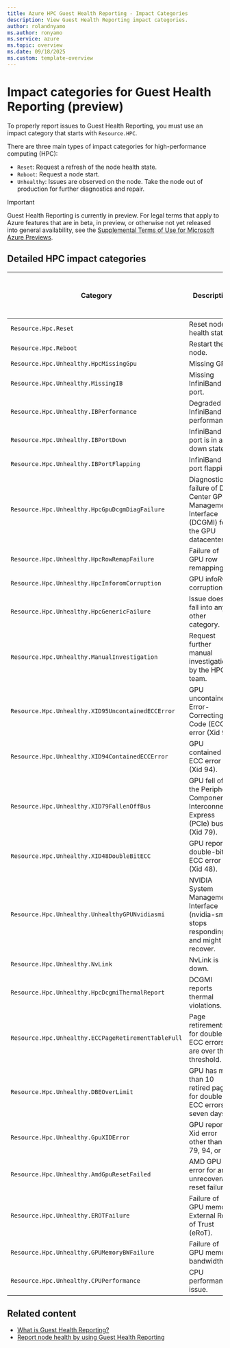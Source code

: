 ```yaml
---
title: Azure HPC Guest Health Reporting - Impact Categories 
description: View Guest Health Reporting impact categories.
author: rolandnyamo 
ms.author: ronyamo 
ms.service: azure 
ms.topic: overview 
ms.date: 09/18/2025 
ms.custom: template-overview 
---
```


# Impact categories for Guest Health Reporting (preview)

To properly report issues to Guest Health Reporting, you must use an impact category that starts with `Resource.HPC`.

There are three main types of impact categories for high-performance computing (HPC):

* `Reset`: Request a refresh of the node health state.
* `Reboot`: Request a node start.
* `Unhealthy`: Issues are observed on the node. Take the node out of production for further diagnostics and repair.

> [!IMPORTANT]
> Guest Health Reporting is currently in preview. For legal terms that apply to Azure features that are in beta, in preview, or otherwise not yet released into general availability, see the [Supplemental Terms of Use for Microsoft Azure Previews](https://azure.microsoft.com/support/legal/preview-supplemental-terms/).

## Detailed HPC impact categories

| Category                                          | Description                                   | Mark as out for repair |
|--------------------------------------------------|-----------------------------------------------|----------|
| `Resource.Hpc.Reset`                               | Reset node health status.                      | No       |
| `Resource.Hpc.Reboot`                              | Restart the node.                              | No       |
| `Resource.Hpc.Unhealthy.HpcMissingGpu`             | Missing GPU.                                   | Yes      |
| `Resource.Hpc.Unhealthy.MissingIB`                 | Missing InfiniBand port.                       | Yes      |
| `Resource.Hpc.Unhealthy.IBPerformance`             | Degraded InfiniBand performance.               | Yes      |
| `Resource.Hpc.Unhealthy.IBPortDown`                | InfiniBand port is in a down state.            | Yes      |
| `Resource.Hpc.Unhealthy.IBPortFlapping`            | InfiniBand port flapping.                      | Yes      |
| `Resource.Hpc.Unhealthy.HpcGpuDcgmDiagFailure`     | Diagnostic failure of Data Center GPU Management Interface (DCGMI) for the GPU datacenter. | Yes      |
| `Resource.Hpc.Unhealthy.HpcRowRemapFailure`        | Failure of GPU row remapping.                         | Yes      |
| `Resource.Hpc.Unhealthy.HpcInforomCorruption`      | GPU infoROM corruption.                        | Yes      |
| `Resource.Hpc.Unhealthy.HpcGenericFailure`         | Issue doesn't fall into any other category.    | Yes      |
| `Resource.Hpc.Unhealthy.ManualInvestigation`       | Request further manual investigation by the HPC team. | Yes   |
| `Resource.Hpc.Unhealthy.XID95UncontainedECCError`  | GPU uncontained Error-Correcting Code (ECC) error (Xid 95). | Yes      |
| `Resource.Hpc.Unhealthy.XID94ContainedECCError`    | GPU contained ECC error (Xid 94).              | Yes      |
| `Resource.Hpc.Unhealthy.XID79FallenOffBus`         | GPU fell off the Peripheral Component Interconnect Express (PCIe) bus (Xid 79).            | Yes      |
| `Resource.Hpc.Unhealthy.XID48DoubleBitECC`         | GPU reports a double-bit ECC error (Xid 48).   | Yes      |
| `Resource.Hpc.Unhealthy.UnhealthyGPUNvidiasmi`     | NVIDIA System Management Interface (nvidia-smi) stops responding and might not recover. | Yes      |
| `Resource.Hpc.Unhealthy.NvLink`                    | NvLink is down.                                | Yes      |
| `Resource.Hpc.Unhealthy.HpcDcgmiThermalReport`     | DCGMI reports thermal violations.              | Yes      |
| `Resource.Hpc.Unhealthy.ECCPageRetirementTableFull`| Page retirements for double-bit ECC errors are over the threshold. | Yes |
| `Resource.Hpc.Unhealthy.DBEOverLimit`              | GPU has more than 10 retired pages for double-bit ECC errors in seven days. | Yes |
| `Resource.Hpc.Unhealthy.GpuXIDError`               | GPU reports a Xid error other than 48, 79, 94, or 95. | Yes      |
| `Resource.Hpc.Unhealthy.AmdGpuResetFailed`         | AMD GPU error for an unrecoverable reset failure. | Yes      |
| `Resource.Hpc.Unhealthy.EROTFailure`               | Failure of GPU memory External Root of Trust (eRoT).                       | Yes      |
| `Resource.Hpc.Unhealthy.GPUMemoryBWFailure`        | Failure of GPU memory bandwidth.                  | Yes      |
| `Resource.Hpc.Unhealthy.CPUPerformance`            | CPU performance issue.                         | Yes      |

## Related content

* [What is Guest Health Reporting?](guest-health-overview.md)
* [Report node health by using Guest Health Reporting](guest-health-impact-report.md)
